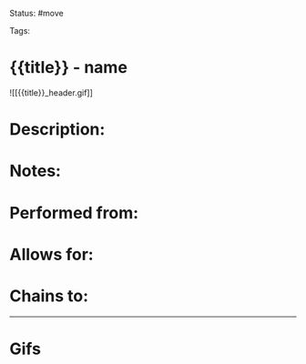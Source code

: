 Status: #move

Tags: 

# {{title}} - name
![[{{title}}_header.gif]]
# Description:


# Notes:


# Performed from:


# Allows for:


# Chains to:


___
# Gifs
